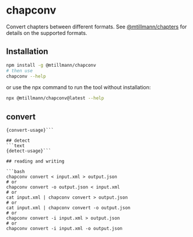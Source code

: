 # chapconv

Convert chapters between different formats. See [@mtillmann/chapters](https://github.com/Mtillmann/chapters) for details on the supported formats.

## Installation

```bash
npm install -g @mtillmann/chapconv
# then use
chapconv --help
```

or use the npx command to run the tool without installation:

```bash
npx @mtillmann/chapconv@latest --help
```

## convert
```text
{convert-usage}```

## detect
```text
{detect-usage}```

## reading and writing

```bash
chapconv convert < input.xml > output.json
# or
chapconv convert -o output.json < input.xml
# or
cat input.xml | chapconv convert > output.json
# or
cat input.xml | chapconv convert -o output.json
# or
chapconv convert -i input.xml > output.json
# or
chapconv convert -i input.xml -o output.json
```
